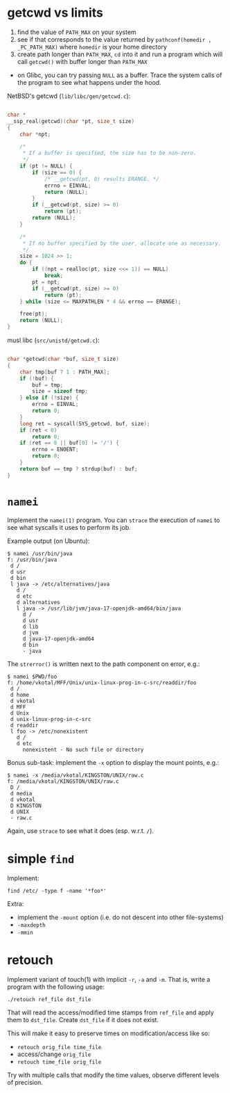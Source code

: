 # getcwd vs limits

1. find the value of `PATH_MAX` on your system
2. see if that corresponds to the value returned by `pathconf(homedir , _PC_PATH_MAX)` where `homedir` is your home directory
3. create path longer than `PATH_MAX`, `cd` into it and run a program which will call `getcwd()` with buffer longer than `PATH_MAX`
  - on Glibc, you can try passing `NULL` as a buffer. Trace the system calls of the program to see what happens under the hood.

NetBSD's getcwd (`lib/libc/gen/getcwd.c`):
```C

char *
__ssp_real(getcwd)(char *pt, size_t size)
{
    char *npt;

    /*
     * If a buffer is specified, the size has to be non-zero.
     */
    if (pt != NULL) {
        if (size == 0) {
            /* __getcwd(pt, 0) results ERANGE. */
            errno = EINVAL;
            return (NULL);
        }
        if (__getcwd(pt, size) >= 0)
            return (pt);
        return (NULL);
    }

    /*
     * If no buffer specified by the user, allocate one as necessary.
     */
    size = 1024 >> 1;
    do {
        if ((npt = realloc(pt, size <<= 1)) == NULL)
            break;
        pt = npt;
        if (__getcwd(pt, size) >= 0)
            return (pt);
    } while (size <= MAXPATHLEN * 4 && errno == ERANGE);

    free(pt);
    return (NULL);
}
```

musl libc (`src/unistd/getcwd.c`):
```C

char *getcwd(char *buf, size_t size)
{
	char tmp[buf ? 1 : PATH_MAX];
	if (!buf) {
		buf = tmp;
		size = sizeof tmp;
	} else if (!size) {
		errno = EINVAL;
		return 0;
	}
	long ret = syscall(SYS_getcwd, buf, size);
	if (ret < 0)
		return 0;
	if (ret == 0 || buf[0] != '/') {
		errno = ENOENT;
		return 0;
	}
	return buf == tmp ? strdup(buf) : buf;
}
```

# `namei`

Implement the `namei(1)` program. You can `strace` the execution of `namei` to see what syscalls it uses to perform its job.

Example output (on Ubuntu):
```
$ namei /usr/bin/java
f: /usr/bin/java
 d /
 d usr
 d bin
 l java -> /etc/alternatives/java
   d /
   d etc
   d alternatives
   l java -> /usr/lib/jvm/java-17-openjdk-amd64/bin/java
     d /
     d usr
     d lib
     d jvm
     d java-17-openjdk-amd64
     d bin
     - java
```
The `strerror()` is written next to the path component on error, e.g.:
```
$ namei $PWD/foo
f: /home/vkotal/MFF/Unix/unix-linux-prog-in-c-src/readdir/foo
 d /
 d home
 d vkotal
 d MFF
 d Unix
 d unix-linux-prog-in-c-src
 d readdir
 l foo -> /etc/nonexistent
   d /
   d etc
     nonexistent - No such file or directory
```

Bonus sub-task: implement the `-x` option to display the mount points, e.g.:
```
$ namei -x /media/vkotal/KINGSTON/UNIX/raw.c 
f: /media/vkotal/KINGSTON/UNIX/raw.c
 D /
 d media
 d vkotal
 D KINGSTON
 d UNIX
 - raw.c
```

Again, use `strace` to see what it does (esp. w.r.t. `/`).

# simple `find`

Implement:
```
find /etc/ -type f -name '*foo*'
```

Extra:
  - implement the `-mount` option (i.e. do not descent into other file-systems)
  - `-maxdepth`
  - `-mmin`

# retouch

Implement variant of touch(1) with implicit `-r`, `-a` and `-m`.
That is, write a program with the following usage:
```
./retouch ref_file dst_file
```
That will read the access/modified time stamps from `ref_file` and apply
them to `dst_file`. Create `dst_file` if it does not exist.

This will make it easy to preserve times on modification/access like so:
  - `retouch orig_file time_file`
  - access/change `orig_file`
  - `retouch time_file orig_file`

Try with multiple calls that modify the time values, observe different levels of
precision.

